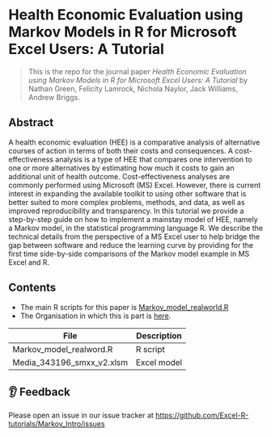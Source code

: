 # Health Economic Evaluation using Markov Models in R for Microsoft Excel Users: A Tutorial

> This is the repo for the journal paper _Health Economic Evaluation using Markov Models in R for Microsoft Excel Users: A Tutorial_ by 
Nathan Green, Felicity Lamrock, Nichola Naylor, Jack Williams, Andrew Briggs.

## Abstract
A health economic evaluation (HEE) is a comparative analysis of alternative courses of action in terms of both their costs and consequences. A cost-effectiveness analysis is a type of HEE that compares one intervention to one or more alternatives by estimating how much it costs to gain an additional unit of health outcome. Cost-effectiveness analyses are commonly performed using Microsoft (MS) Excel. However, there is current interest in expanding the available toolkit to using other software that is better suited to more complex problems, methods, and data, as well as improved reproducibility and transparency. In this tutorial we provide a step-by-step guide on how to implement a mainstay model of HEE, namely a Markov model, in the statistical programming language R. We describe the technical details from the perspective of a MS Excel user to help bridge the gap between software and reduce the learning curve by providing for the first time side-by-side comparisons of the Markov model example in MS Excel and R.

## Contents

* The main R scripts for this paper is [Markov_model_realworld.R](https://github.com/Excel-R-tutorials/Markov_Intro/blob/main/Markov_model_realworld.R)
* The Organisation in which this is part is [here](https://github.com/Excel-R-tutorials).

File | Description
-----|------------
Markov_model_realword.R | R script
Media_343196_smxx_v2.xlsm | Excel model


## 👂 Feedback

Please open an issue in our issue tracker at
https://github.com/Excel-R-tutorials/Markov_Intro/issues

